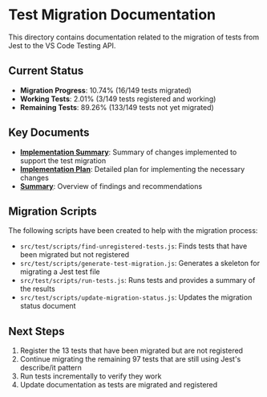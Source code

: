 # Test Migration Documentation

This directory contains documentation related to the migration of tests from Jest to the VS Code Testing API.

## Current Status

- **Migration Progress**: 10.74% (16/149 tests migrated)
- **Working Tests**: 2.01% (3/149 tests registered and working)
- **Remaining Tests**: 89.26% (133/149 tests not yet migrated)

## Key Documents

- **[Implementation Summary](implementation-summary.md)**: Summary of changes implemented to support the test migration
- **[Implementation Plan](implementation-plan.md)**: Detailed plan for implementing the necessary changes
- **[Summary](summary.md)**: Overview of findings and recommendations

## Migration Scripts

The following scripts have been created to help with the migration process:

- `src/test/scripts/find-unregistered-tests.js`: Finds tests that have been migrated but not registered
- `src/test/scripts/generate-test-migration.js`: Generates a skeleton for migrating a Jest test file
- `src/test/scripts/run-tests.js`: Runs tests and provides a summary of the results
- `src/test/scripts/update-migration-status.js`: Updates the migration status document

## Next Steps

1. Register the 13 tests that have been migrated but are not registered
2. Continue migrating the remaining 97 tests that are still using Jest's describe/it pattern
3. Run tests incrementally to verify they work
4. Update documentation as tests are migrated and registered